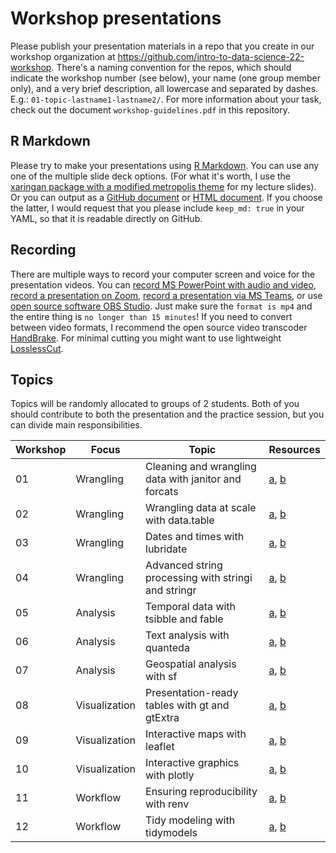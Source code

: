 # Workshop presentations

Please publish your presentation materials in a repo that you create in our workshop organization at https://github.com/intro-to-data-science-22-workshop. There's a naming convention for the repos, which should indicate the workshop number (see below), your name (one group member only), and a very brief description, all lowercase and separated by dashes. E.g.: `01-topic-lastname1-lastname2/`. For more information about your task, check out the document `workshop-guidelines.pdf` in this repository.

## R Markdown

Please try to make your presentations using [R Markdown](https://rmarkdown.rstudio.com/). You can use any one of the multiple slide deck options. (For what it's worth, I use the [xaringan package with a modified metropolis theme](https://github.com/yihui/xaringan/wiki/Themes) for my lecture slides). Or you can output as a [GitHub document](https://rmarkdown.rstudio.com/github_document_format.html) or [HTML document](https://bookdown.org/yihui/rmarkdown/html-document.html). If you choose the latter, I would request that you please include `keep_md: true` in your YAML, so that it is readable directly on GitHub.

## Recording

There are multiple ways to record your computer screen and voice for the presentation videos. You can [record MS PowerPoint with audio and video](https://www.youtube.com/watch?v=2m60HT3OMOI), [record a presentation on Zoom](https://www.youtube.com/watch?v=P6cTbnUPwfY), [record a presentation via MS Teams](https://www.youtube.com/watch?v=ymnTVklGtAY), or use [open source software OBS Studio](https://www.youtube.com/watch?v=jKgM18lOsr4). Just make sure the `format is mp4` and the entire thing is `no longer than 15 minutes`! If you need to convert between video formats, I recommend the open source video transcoder [HandBrake](https://handbrake.fr/). For minimal cutting you might want to use lightweight [LosslessCut](https://github.com/mifi/lossless-cut).


## Topics

Topics will be randomly allocated to groups of 2 students. Both of you should contribute to both the presentation and the practice session, but you can divide main responsibilities.

| Workshop | Focus | Topic | Resources | 
|---------|-------|-----------|-----------|
| 01 | Wrangling | Cleaning and wrangling data with janitor and forcats | [a](https://sfirke.github.io/janitor/index.html), [b](https://forcats.tidyverse.org/) |
| 02 | Wrangling | Wrangling data at scale with data.table | [a](https://rdatatable.gitlab.io/data.table/), [b](https://github.com/tidyverse/dtplyr) |
| 03 | Wrangling | Dates and times with lubridate | [a](https://lubridate.tidyverse.org/), [b](https://r4ds.had.co.nz/dates-and-times.html) |
| 04 | Wrangling | Advanced string processing with stringi and stringr | [a](https://stringr.tidyverse.org/), [b](https://stringi.gagolewski.com/) |
| 05 | Analysis | Temporal data with tsibble and fable | [a](https://tsibble.tidyverts.org/), [b](https://fable.tidyverts.org/) |
| 06 | Analysis | Text analysis with quanteda | [a](https://quanteda.io/), [b](https://joss.theoj.org/papers/10.21105/joss.00774) |
| 07 | Analysis | Geospatial analysis with sf | [a](https://r-spatial.github.io/sf/index.html), [b](https://lost-stats.github.io/Geo-Spatial/geocoding.html) |
| 08 | Visualization | Presentation-ready tables with gt and gtExtra | [a](https://gt.rstudio.com/), [b](https://jthomasmock.github.io/gtExtras/) |
| 09 | Visualization | Interactive maps with leaflet | [a](https://github.com/ropensci/plotly), [b](https://leafletjs.com/reference-1.7.1.html) |
| 10 | Visualization | Interactive graphics with plotly | [a](https://github.com/plotly/plotly.R), [b](https://plotly.com/r/) |
| 11 | Workflow | Ensuring reproducibility with renv | [a](https://rstudio.github.io/renv/), [b](https://rstudio.github.io/renv/articles/renv.html) |
| 12 | Workflow | Tidy modeling with tidymodels | [a](https://www.tidymodels.org/), [b](https://www.tmwr.org/) |


